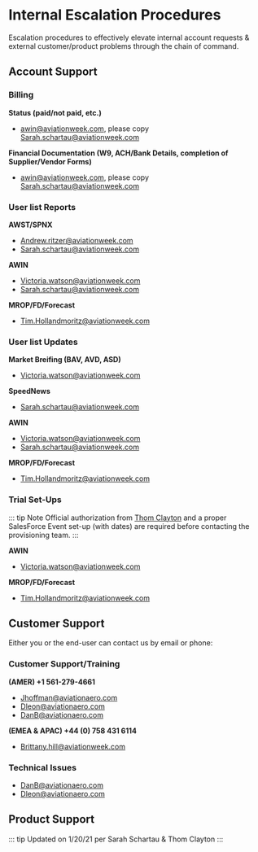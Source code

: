 # Internal Escalation Procedures

Escalation procedures to effectively elevate internal account requests & external customer/product problems through the chain of command.

## Account Support

### Billing

**Status (paid/not paid, etc.)**

- [awin@aviationweek.com](mailto:awin@aviationweek.com), please copy [Sarah.schartau@aviationweek.com](mailto:Sarah.schartau@aviationweek.com)

**Financial Documentation (W9, ACH/Bank Details, completion of Supplier/Vendor Forms)**

- [awin@aviationweek.com](mailto:awin@aviationweek.com), please copy [Sarah.schartau@aviationweek.com](mailto:Sarah.schartau@aviationweek.com)

### User list Reports

**AWST/SPNX**

- [Andrew.ritzer@aviationweek.com](mailto:Andrew.ritzer@aviationweek.com)
- [Sarah.schartau@aviationweek.com](mailto:Sarah.schartau@aviationweek.com)

**AWIN**

- [Victoria.watson@aviationweek.com](mailto:Victoria.watson@aviationweek.com)
- [Sarah.schartau@aviationweek.com](mailto:Sarah.schartau@aviationweek.com)

**MROP/FD/Forecast**

- [Tim.Hollandmoritz@aviationweek.com](mailto:Tim.Hollandmoritz@aviationweek.com)

### User list Updates

**Market Breifing (BAV, AVD, ASD)**

- [Victoria.watson@aviationweek.com](mailto:Victoria.watson@aviationweek.com)

**SpeedNews**

- [Sarah.schartau@aviationweek.com](mailto:Sarah.schartau@aviationweek.com)

**AWIN**

- [Victoria.watson@aviationweek.com](mailto:Victoria.watson@aviationweek.com)
- [Sarah.schartau@aviationweek.com](mailto:Sarah.schartau@aviationweek.com)

**MROP/FD/Forecast**

- [Tim.Hollandmoritz@aviationweek.com](mailto:Tim.Hollandmoritz@aviationweek.com)

### Trial Set-Ups

::: tip Note
Official authorization from [Thom Clayton](mailto:thom.clayton@aviationweek.com) and a proper SalesForce Event set-up (with dates) are required before contacting the provisioning team.
:::

**AWIN**

- [Victoria.watson@aviationweek.com](mailto:Victoria.watson@aviationweek.com)

**MROP/FD/Forecast**

- [Tim.Hollandmoritz@aviationweek.com](mailto:Tim.Hollandmoritz@aviationweek.com)

## Customer Support

Either you or the end-user can contact us by email or phone:

### Customer Support/Training

**(AMER) +1 561-279-4661**

- [Jhoffman@aviationaero.com](mailto:jhoffman@aviationaero.com)
- [Dleon@aviationaero.com](mailto:dleon@aviationaero.com)
- [DanB@aviationaero.com](mailto:danb@aviationaero.com)

**(EMEA & APAC) +44 (0) 758 431 6114**

- [Brittany.hill@aviationweek.com](mailto:Brittany.hill@aviationweek.com)

### Technical Issues

- [DanB@aviationaero.com](mailto:danb@aviationaero.com)
- [Dleon@aviationaero.com](mailto:dleon@aviationaero.com)

## Product Support

::: tip Updated on
1/20/21 per Sarah Schartau & Thom Clayton
:::
